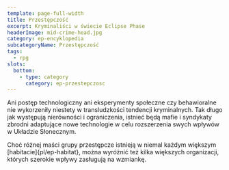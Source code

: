 ```yaml
---
template: page-full-width
title: Przestępczość
excerpt: Kryminaliści w świecie Eclipse Phase
headerImage: mid-crime-head.jpg
category: ep-encyklopedia
subcategoryName: Przestępczość
tags:
  - rpg
slots:
  bottom:
    - type: category
      category: ep-przestepczosc
---
```

Ani postęp technologiczny ani eksperymenty społeczne czy behawioralne nie wykorzeniły niestety w transludzkości tendencji kryminalnych. Tak długo jak występują nierówności i ograniczenia, istnieć będą mafie i syndykaty zbrodni adaptujące nowe technologie w celu rozszerzenia swych wpływów w Układzie Słonecznym.

Choć różnej maści grupy przestępcze istnieją w niemal każdym większym [habitacie]{pl/ep-habitat}, można wyróżnić też kilka większych organizacji, których szerokie wpływy zasługują na wzmiankę.
